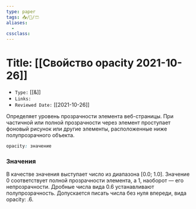 ```yaml
---
type: paper
tags: 📥️/📜️/🩳
aliases:
  - 
cssclass: 
---
```




# Title: **[[Свойство opacity 2021-10-26]]**
- `Type:` [[&]]
- `Links:`
- `Reviewed Date:` [[2021-10-26]]

Определяет уровень прозрачности элемента веб-страницы. При частичной или полной прозрачности через элемент проступает фоновый рисунок или другие элементы, расположенные ниже полупрозрачного объекта.

```css
opacity: значение
```

### Значения

В качестве значения выступает число из диапазона [0.0; 1.0]. Значение 0 соответствует полной прозрачности элемента, а 1, наоборот — его непрозрачности. Дробные числа вида 0.6 устанавливают полупрозрачность. Допускается писать числа без нуля впереди, вида opacity: .6.